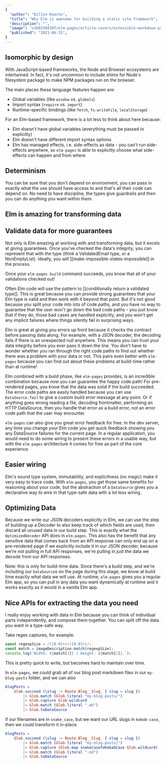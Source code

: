 ```yaml
---
{
  "author": "Dillon Kearns",
  "title": "Why Elm is awesome for building a static site framework",
  "description": "",
  "image": "v1603304397/elm-pages/article-covers/extensible-markdown-parsing_x9oolz.jpg",
  "published": "2021-06-25",
}
---
```


## Isomorphic by design

With JavaScript-based frameworks, the Node and Browser ecosystems are intertwined. In fact, it's not uncommon to include shims for Node's filesystem package to make NPM packages run on the browser.

The main places these language features happen are:

- Global variables (like `window` vs. `globals`)
- Import syntax (`require` vs. `import`)
- Runtime-specific bindings (like `fetch`, `fs.writeFile`, `localStorage`)

For an Elm-based framework, there is a lot less to think about here because:

- Elm doesn't have global variables (everything must be passed in explicitly)
- Elm doesn't have different import syntax options
- Elm has managed effects, i.e. side-effects as data - you can't run side-effects anywhere, so `elm-pages` is able to explicitly choose what side-effects can happen and from where

## Determinism

You can be sure that you don't depend on environment, you can pass in exactly what the use should have access to and that's all their code can depend on. No need to have discipline, the types give guardrails and then you can do anything you want within them.

## Elm is amazing for transforming data

## Validate data for more guarantees

Not only is Elm amazing at working with and transforming data, but it excels at giving guarantees. Once you've checked the data's integrity, you can represent that with the type (think a ValidatedEmail type, or a NonEmptyList). Ideally, you will [[make-impossible-states-impossible]] in the process.

Once your `elm-pages build` command succeeds, you know that all of your validations checked out!

Often Elm code will use the pattern to [[conditionally return a validated type]]. This is great because you can provide strong guarantees that your Elm type is valid and then work with it beyond that point. But it's not good because you split your code into lots of code paths, and you have no way to guarantee that the user won't go down the bad code paths - you just know that if they do, those bad cases are handled explicitly, and you won't get any implicit failures where things silently fail in surprising ways.

Elm is great at giving you errors up front because it checks the contract before passing data along. For example, with a JSON decoder, the decoding fails if there is an unexpected null anywhere. This means you can trust your data integrity before you ever pass it down the line. You don't have to wonder whether you ran through the right code paths to find out whether there was a problem with your data or not. This pairs even better with `elm-pages` because you can find out about these problems at build-time rather than at runtime!

Elm combined with a build phase, like `elm-pages` provides, is an incredible combination because now you can guarantee the happy code path! For pre-rendered pages, you know that the data was solid if the build succeeded. The error code paths are easily handled because you can use `DataSource.fail` to give a custom build error message at any point. Or if anything goes wrong reading a file, decoding frontmatter, performing an HTTP DataSource, then you handle that error as a build error, not an error code path that the user may encounter.

`elm-pages` can also give you great error feedback for free. In the dev server, any time you change your Elm code you get quick feedback showing you any DataSource failures for the current page. In a regular application, you would need to do some wiring to present these errors in a usable way, but with the `elm-pages` architecture it comes for free as part of the core experience.

## Easier wiring

Elm's sound type system, immutability, and explicitness (no magic) make it very easy to trace code. With `elm-pages`, you get those same benefits for reasoning about your code, but the abstraction of a `DataSource` gives you a declarative way to wire in that type-safe data with a lot less wiring.

## Optimizing Data

Because we write our JSON decoders explicitly in Elm, we can use the step of building up a Decoder to also keep track of which fields are used, then discard all unused data in our build step. This is exactly what the `OptimizedDecoder` API does in `elm-pages`. This also has the benefit that any sensitive data that comes back from an API response can only end up on a pre-rendered page if we explicitly include it in our JSON decoder, because we're not pulling in full API responses, we're pulling in just the data we decode from our API responses.

Note: this is only for build-time data. Since there's a build step, and we're including our `DataSource`s on the page during this stage, we know at build time exactly what data we will use. At runtime, `elm-pages` gives you a regular Elm app, so you can pull in any data you want dynamically at runtime and it works exactly as it would in a vanilla Elm app.

## Nice APIs for extracting the data you need

I really enjoy working with data in Elm because you can think of individual parts independently, and compose them together. You can split off the data you want in a type-safe way.

Take regex captures, for example.

```js
const regexpSize = /([0-9]+)×([0-9]+)/;
const match = imageDescription.match(regexpSize);
console.log(`Width: ${match[1]} / Height: ${match[2]}.`);
```

This is pretty quick to write, but becomes hard to maintain over time.

In `elm-pages`, we could grab all of our blog post markdown files in our `my-blog-posts` folder, and we can also

```elm
blogPosts =
    Glob.succeed (\slug -> Route.Blog__Slug_ { slug = slug })
        |> Glob.match (Glob.literal "my-blog-posts/")
        |> Glob.capture Glob.wildcard
        |> Glob.match (Glob.literal ".md")
        |> Glob.toDataSource
```

If our filenames are in `snake_case`, but we want our URL slugs in `kebab-case`, then we could transform it in-place

```elm
blogPosts =
    Glob.succeed (\slug -> Route.Blog__Slug_ { slug = slug })
        |> Glob.match (Glob.literal "my-blog-posts/")
        |> Glob.capture (Glob.map snakeCaseToKebabCase Glob.wildcard)
        |> Glob.match (Glob.literal ".md")
        |> Glob.toDataSource
```
